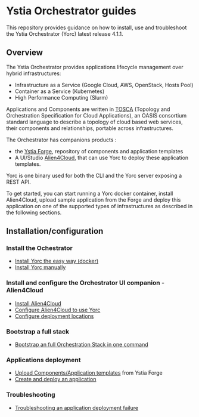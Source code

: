 # Ystia Orchestrator guides

This repository provides guidance on how to install, use and troubleshoot the Ystia Orchestrator (Yorc) latest release 4.1.1.

## Overview

The Ystia Orchestrator provides applications lifecycle management over hybrid infrastructures​:

* Infrastructure as a Service (Google Cloud, AWS, OpenStack, Hosts Pool)​
* Container as a Service (Kubernetes)​
* High Performance Computing (Slurm)

Applications and Components are written in [TOSCA](http://docs.oasis-open.org/tosca/TOSCA-Simple-Profile-YAML/v1.2/TOSCA-Simple-Profile-YAML-v1.2.html)
(Topology and Orchestration Specification for Cloud Applications), an OASIS consortium
standard language  to describe a topology of cloud based web services, their
components and relationships, portable across infrastructures.

The Orchestrator has companions products :

* the [Ystia Forge](https://github.com/ystia/forge/tree/v3.0.0-milestone.1/org/ystia), repository of components and application templates
* A UI/Studio [Alien4Cloud](https://github.com/alien4cloud/alien4cloud/tree/3.2.0), that can use Yorc to deploy these application templates.

Yorc is one binary used for both the CLI and the Yorc server exposing a REST API.

To get started, you can start running a Yorc docker container, install Alien4Cloud,
upload sample application from the Forge and deploy this application on one of the
supported types of infrastructures as described in the following sections.

## Installation/configuration

### Install the Ochestrator

* [Install Yorc the easy way (docker)](docs/install/install_yorc_docker.md)
* [Install Yorc manually](docs/install/install_yorc_manually.md)

### Install and configure the Orchestrator UI companion - Alien4Cloud

* [Install Alien4Cloud](docs/install/install_a4c.md)
* [Configure Alien4Cloud to use Yorc](docs/install/configure_a4c_yorc.md)
* [Configure deployment locations](docs/install/configure_a4c_yorc_locations.md)

### Bootstrap a full stack

* [Bootstrap an full Orchestration Stack in one command](docs/install/bootstrap.md)

### Applications deployment

* [Upload Components/Application templates](docs/applications/upload_from_forge.md) from Ystia Forge
* [Create and deploy an application](docs/applications/create_deploy.md)

### Troubleshooting

* [Troubleshooting an application deployment failure](docs/troubleshooting/troubleshoot-deployment.md)

